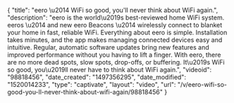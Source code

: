 {
    "title": "eero \u2014 WiFi so good, you'll never think about WiFi again.",
    "description": "eero is the world\u2019s best-reviewed home WiFi system. eeros \u2014 and new eero Beacons \u2014 wirelessly connect to blanket your home in fast, reliable WiFi. Everything about eero is simple. Installation takes minutes, and the app makes managing connected devices easy and intuitive. Regular, automatic software updates bring new features and improved performance without you having to lift a finger. With eero, there are no more dead spots, slow spots, drop-offs, or buffering. It\u2019s WiFi so good, you\u2019ll never have to think about WiFi again.",
    "videoid": "98818456",
    "date_created": "1497356295",
    "date_modified": "1520014233",
    "type": "captivate",
    "layout": "video",
    "url": "\/v\/eero-wifi-so-good-you-ll-never-think-about-wifi-again\/98818456"
}